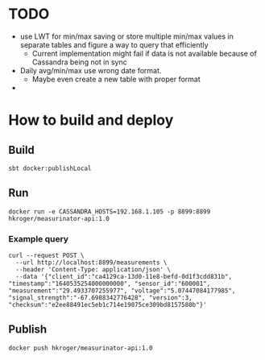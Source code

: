 # TODO


* use LWT for min/max saving or store multiple min/max values in separate tables and figure a way to query that efficiently
    * Current implementation might fail if data is not available because of Cassandra being not in sync
* Daily avg/min/max use wrong date format.
    * Maybe even create a new table with proper format
* 

# How to build and deploy

## Build

```
sbt docker:publishLocal
```

## Run

```
docker run -e CASSANDRA_HOSTS=192.168.1.105 -p 8899:8899 hkroger/measurinator-api:1.0
```

### Example query

```
curl --request POST \
  --url http://localhost:8899/measurements \
  --header 'Content-Type: application/json' \
  --data '{"client_id":"ca4129ca-13d0-11e8-befd-0d1f3cdd831b", "timestamp":"1640535254000000000", "sensor_id":"600001", "measurement":"29.4933707255977", "voltage":"5.07447084177985", "signal_strength":"-67.6988342776428", "version":3, "checksum":"e2ee88491ec5eb1c714e19075ce309bd8157580b"}'
```

## Publish

```
docker push hkroger/measurinator-api:1.0
```

